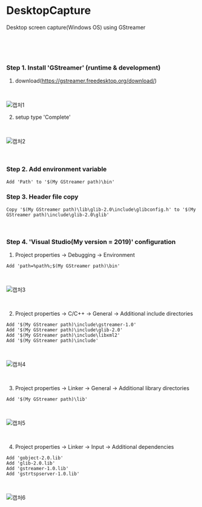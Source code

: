 # DesktopCapture
Desktop screen capture(Windows OS) using GStreamer 

<br>
<br>
<br>

### Step 1. Install 'GStreamer' (runtime & development)

1) download(https://gstreamer.freedesktop.org/download/)

<br>

![캡처1](https://user-images.githubusercontent.com/85919240/122022422-86fdc800-ce01-11eb-9179-313beec47b0e.PNG)

2) setup type 'Complete'

<br>

![캡처2](https://user-images.githubusercontent.com/85919240/122022607-b7456680-ce01-11eb-87d2-3df628ae8b70.PNG)

<br>

### Step 2. Add environment variable

    Add 'Path' to '$(My GStreamer path)\bin'
    
<bt>
  
### Step 3. Header file copy

    Copy '$(My GStreamer path)\lib\glib-2.0\include\glibconfig.h' to '$(My GStreamer path)\include\glib-2.0\glib'
  
<br>
 
### Step 4. 'Visual Studio(My version = 2019)' configuration
  
  1) Project properties -> Debugging -> Environment
  
    Add 'path=%path%;$(My GStreamer path)\bin'
  
  <br>
  
![캡처3](https://user-images.githubusercontent.com/85919240/122024495-72223400-ce03-11eb-804d-aa512a1c186f.PNG)
  
  <br>
  
  2) Project properties -> C/C++ -> General -> Additional include directories
  
    Add '$(My GStreamer path)\include\gstreamer-1.0'
    Add '$(My GStreamer path)\include\glib-2.0'
    Add '$(My GStreamer path)\include\libxml2'
    Add '$(My GStreamer path)\include'
  
  <br>
  
  
![캡처4](https://user-images.githubusercontent.com/85919240/122025435-53706d00-ce04-11eb-910e-84c146105d5a.PNG)
  
  
  <br>
  
  3) Project properties -> Linker -> General -> Additional library directories
  
    Add '$(My GStreamer path)\lib'
  
  <br>
  
  
![캡처5](https://user-images.githubusercontent.com/85919240/122025669-80248480-ce04-11eb-9edb-57ba08b01bb0.PNG)
  
  
  <br>
  
  4) Project properties -> Linker -> Input -> Additional dependencies
  
    Add 'gobject-2.0.lib'
    Add 'glib-2.0.lib'
    Add 'gstreamer-1.0.lib'
    Add 'gstrtspserver-1.0.lib'

  <br>
  
  
![캡처6](https://user-images.githubusercontent.com/85919240/122025863-afd38c80-ce04-11eb-89c6-4fabde6b308b.PNG)

  
  <br>

  





